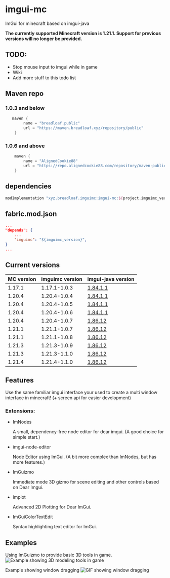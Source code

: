 # imgui-mc
ImGui for minecraft based on imgui-java

**The currently supported Minecraft version is 1.21.1. Support for previous versions will no longer be provided.**

## TODO:

- Stop mouse input to imgui while in game
- Wiki
- Add more stuff to this todo list

## Maven repo

### 1.0.3 and below
```groovy
   maven {
        name = "breadloaf.public"
        url = "https://maven.breadloaf.xyz/repository/public"
    }
```

### 1.0.6 and above
```groovy
    maven {
        name = "AlignedCookie88"
        url = "https://repo.alignedcookie88.com/repository/maven-public/"
    }
```

## dependencies
```groovy
modImplementation "xyz.breadloaf.imguimc:imgui-mc:${project.imguimc_version}"
```

## fabric.mod.json
```json
...
"depends": {
    ...
    "imguimc": "${imguimc_version}",
}
...
```

## Current versions

| MC version | imguimc version | imgui-java version                                                  |
|------------|-----------------| ------------------------------------------------------------------- |
| 1.17.1     | 1.17.1-1.0.3    | [1.84.1.1](https://github.com/SpaiR/imgui-java/releases/tag/v1.84.1.1) |
| 1.20.4     | 1.20.4-1.0.4    | [1.84.1.1](https://github.com/SpaiR/imgui-java/releases/tag/v1.84.1.1) |
| 1.20.4     | 1.20.4-1.0.5    | [1.84.1.1](https://github.com/SpaiR/imgui-java/releases/tag/v1.84.1.1) |
| 1.20.4     | 1.20.4-1.0.6    | [1.84.1.1](https://github.com/SpaiR/imgui-java/releases/tag/v1.84.1.1) |
| 1.20.4     | 1.20.4-1.0.7    | [1.86.12](https://github.com/SpaiR/imgui-java/releases/tag/1.86.12) |
| 1.21.1     | 1.21.1-1.0.7    | [1.86.12](https://github.com/SpaiR/imgui-java/releases/tag/1.86.12) |
| 1.21.1     | 1.21.1-1.0.8    | [1.86.12](https://github.com/SpaiR/imgui-java/releases/tag/1.86.12) |
| 1.21.3     | 1.21.3-1.0.9    | [1.86.12](https://github.com/SpaiR/imgui-java/releases/tag/1.86.12) |
| 1.21.3     | 1.21.3-1.1.0    | [1.86.12](https://github.com/SpaiR/imgui-java/releases/tag/1.86.12) |
| 1.21.4     | 1.21.4-1.1.0    | [1.86.12](https://github.com/SpaiR/imgui-java/releases/tag/1.86.12) |


## Features

Use the same familiar imgui interface your used to create a multi window interface in minecraft! (+ screen api for easier development)

### Extensions:

- ImNodes
  
    A small, dependency-free node editor for dear imgui. (A good choice for simple start.)
- imgui-node-editor
  
    Node Editor using ImGui. (A bit more complex than ImNodes, but has more features.)
- ImGuizmo
  
    Immediate mode 3D gizmo for scene editing and other controls based on Dear Imgui.
- implot
  
    Advanced 2D Plotting for Dear ImGui.
- ImGuiColorTextEdit
  
    Syntax highlighting text editor for ImGui.

## Examples

Using ImGuizmo to provide basic 3D tools in game.
![Example showing 3D modeling tools in game](https://i.imgur.com/y65sWyQ.png)


Example showing window dragging
![GIF showing window dragging](https://cdn.discordapp.com/attachments/854660703742328884/886957812725452800/Peek_2021-09-13_13-44.gif)
